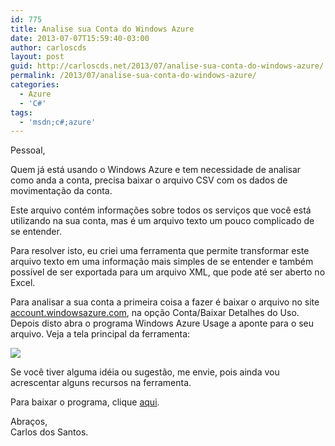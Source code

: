 ```yaml
---
id: 775
title: Analise sua Conta do Windows Azure
date: 2013-07-07T15:59:40-03:00
author: carloscds
layout: post
guid: http://carloscds.net/2013/07/analise-sua-conta-do-windows-azure/
permalink: /2013/07/analise-sua-conta-do-windows-azure/
categories:
  - Azure
  - 'C#'
tags:
  - 'msdn;c#;azure'
---
```

Pessoal,

Quem já está usando o Windows Azure e tem necessidade de analisar como anda a conta, precisa baixar o arquivo CSV com os dados de movimentação da conta.

Este arquivo contém informações sobre todos os serviços que você está utilizando na sua conta, mas é um arquivo texto um pouco complicado de se entender.

Para resolver isto, eu criei uma ferramenta que permite transformar este arquivo texto em uma informação mais simples de se entender e também possível de ser exportada para um arquivo XML, que pode até ser aberto no Excel.

Para analisar a sua conta a primeira coisa a fazer é baixar o arquivo no site [account.windowsazure.com](http://account.windowsazure.com), na opção Conta/Baixar Detalhes do Uso. Depois disto abra o programa Windows Azure Usage a aponte para o seu arquivo. Veja a tela principal da ferramenta:

![]( wp-content/uploads/2013/07/SNAGHTMLd76deed2.png)

Se você tiver alguma idéia ou sugestão, me envie, pois ainda vou acrescentar alguns recursos na ferramenta.

Para baixar o programa, clique [aqui](http://carloscds.net/download/azureusage.zip).

Abraços,  
Carlos dos Santos.